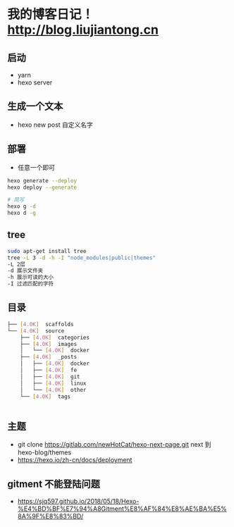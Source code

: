 # 我的博客日记！ http://blog.liujiantong.cn

## 启动
* yarn
* hexo server

## 生成一个文本
* hexo new post 自定义名字 

## 部署
* 任意一个即可

```sh
hexo generate --deploy
hexo deploy --generate

# 简写
hexo g -d
hexo d -g
```

## tree

```sh
sudo apt-get install tree
tree -L 3 -d -h -I "node_modules|public|themes"
-L 2层
-d 展示文件夹
-h 展示可读的大小
-I 过滤匹配的字符
```

## 目录
```sh
├── [4.0K]  scaffolds
└── [4.0K]  source
    ├── [4.0K]  categories
    ├── [4.0K]  images
    │   └── [4.0K]  docker
    ├── [4.0K]  _posts
    │   ├── [4.0K]  docker
    │   ├── [4.0K]  fe
    │   ├── [4.0K]  git
    │   ├── [4.0K]  linux
    │   └── [4.0K]  other
    └── [4.0K]  tags



```


## 主题
* git clone https://gitlab.com/newHotCat/hexo-next-page.git next  到 hexo-blog/themes
* https://hexo.io/zh-cn/docs/deployment


## gitment 不能登陆问题

* https://sjq597.github.io/2018/05/18/Hexo-%E4%BD%BF%E7%94%A8Gitment%E8%AF%84%E8%AE%BA%E5%8A%9F%E8%83%BD/